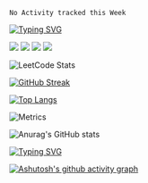 <!--START_SECTION:waka-->
```text
No Activity tracked this Week
```
<!--END_SECTION:waka-->


[![Typing SVG](https://readme-typing-svg.herokuapp.com?font=Kdam+Thmor+Pro&color=31F7F2&center=true&vCenter=true&lines=echo+%22%E4%BD%A0%E5%A5%BD+%E4%B8%96%E7%95%8C%EF%BC%81%22)](https://git.io/typing-svg)

<img src="https://img.shields.io/badge/-HTML5-E34F26?style=flat-square&logo=html5&logoColor=white" /> 
<img src="https://img.shields.io/badge/-CSS3-1572B6?style=flat-square&logo=css3" /> 
<img src="https://img.shields.io/badge/-JavaScript-oringe?style=flat-square&logo=javascript" />

<img src="https://img.shields.io/badge/-Golang-oringe?style=for-the-badge&logo=Golang" />

![LeetCode Stats](https://stats.justsong.cn/api/leetcode/?username=lemonsoldout)

<!-- ![](https://img.shields.io/badge/dynamic/json?color=000000&label=GitHub&query=%24.data.totalSubs&suffix=%20followers&url=https%3A%2F%2Fapi.spencerwoo.com%2Fsubstats%2F%3Fsource%3Dgithub%26queryKey%3DWonz5130) -->
[![GitHub Streak](http://github-readme-streak-stats.herokuapp.com?user=lemonsoldout&theme=blood)](https://git.io/streak-stats)

[![Top Langs](https://github-readme-stats.vercel.app/api/top-langs/?username=lemonsoldout&layout=compact)](https://github.com/anuraghazra/github-readme-stats)

![Metrics](https://metrics.lecoq.io/lemonsoldout?template=classic&languages=1&followup=1&people=1&introduction=1&base.indepth=false&base.hireable=false&languages.limit=8&languages.threshold=0%25&languages.other=false&languages.colors=github&languages.sections=most-used&languages.indepth=false&languages.analysis.timeout=15&languages.categories=markup%2C%20programming&languages.recent.categories=markup%2C%20programming&languages.recent.load=300&languages.recent.days=14&followup.sections=repositories&followup.indepth=false&people.limit=24&people.identicons=false&people.identicons.hide=false&people.size=28&people.types=followers%2C%20following&people.shuffle=false&introduction.title=true&config.timezone=America%2FNew_York)

![Anurag's GitHub stats](https://github-readme-stats.vercel.app/api?username=lemonsoldout&show_icons=true&theme=dracula)

[![Typing SVG](https://readme-typing-svg.herokuapp.com?center=true&vCenter=true&lines=%E4%B8%89%E5%A4%A9%E6%89%93%E9%B1%BC+%E4%B8%A4%E5%A4%A9%E6%99%92%E7%BD%91+%E4%B8%80%E5%A4%A9%E8%B5%B6%E4%BD%9C%E4%B8%9A%E3%80%82)](https://git.io/typing-svg)


[![Ashutosh's github activity graph](https://activity-graph.herokuapp.com/graph?username=lemonsoldout&theme=github)](https://github.com/ashutosh00710/github-readme-activity-graph)



<!-- <iframe src="https://discord.com/widget?id=666884615717388289&theme=dark" width="350" height="500" allowtransparency="true" frameborder="0" sandbox="allow-popups allow-popups-to-escape-sandbox allow-same-origin allow-scripts"></iframe> -->
